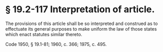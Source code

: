 # § 19.2-117 Interpretation of article.

<p>The provisions of this article shall be so interpreted and construed as to effectuate its general purposes to make uniform the law of those states which enact statutes similar thereto.</p><p>Code 1950, § 19.1-81; 1960, c. 366; 1975, c. 495.</p>